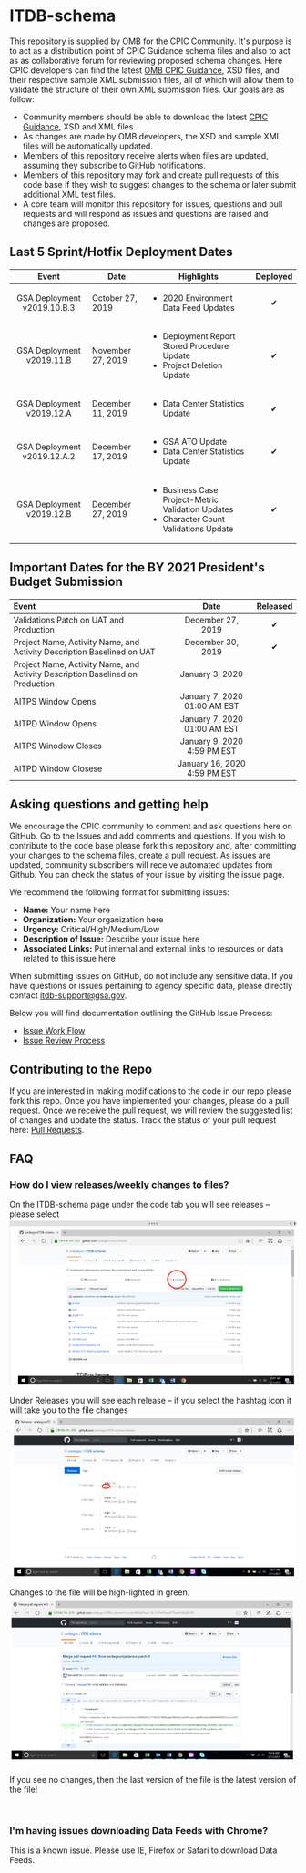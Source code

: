 # ITDB-schema
This repository is supplied by OMB for the CPIC Community. It's purpose is to act as a distribution point of CPIC Guidance schema files and also to act as as collaborative forum for reviewing proposed schema changes. Here CPIC developers can find the latest [OMB CPIC Guidance](https://www.whitehouse.gov/wp-content/uploads/2019/07/FY-2021-IT-Budget-Guidance.pdf), XSD files, and their respective sample XML submission files, all of which will allow them to validate the structure of their own XML submission files. Our goals are as follow:
 
 * Community members should be able to download the latest [CPIC Guidance](https://www.whitehouse.gov/wp-content/uploads/2019/07/FY-2021-IT-Budget-Guidance.pdf), XSD and XML files.
 * As changes are made by OMB developers, the XSD and sample XML files will be automatically updated.
 * Members of this repository receive alerts when files are updated, assuming they subscribe to GitHub notifications.
 * Members of this repository may fork and create pull requests of this code base if they wish to suggest changes to the schema or later submit additional XML test files.
 * A core team will monitor this repository for issues, questions and pull requests and will respond as issues and questions are raised and changes are proposed.


## Last 5 Sprint/Hotfix Deployment Dates

|  Event  |  Date |  Highlights | Deployed |
|:-------------:|---|--------|:---:|
|  GSA Deployment v2019.10.B.3                 | October 27, 2019 | <ul><li>2020 Environment Data Feed Updates</li></ul> | &#x2714;|
|  GSA Deployment v2019.11.B                  | November 27, 2019 | <ul><li>Deployment Report Stored Procedure Update</li><li>Project Deletion Update</li></ul> | &#x2714;|
|  GSA Deployment v2019.12.A                  | December 11, 2019 | <ul><li>Data Center Statistics Update</li></ul> | &#x2714;|
|  GSA Deployment v2019.12.A.2                  | December 17, 2019 | <ul><li>GSA ATO Update</li><li>Data Center Statistics Update</li></ul> | &#x2714;|
|  GSA Deployment v2019.12.B                  | December 27, 2019 | <ul><li>Business Case Project-Metric Validation Updates</li><li>Character Count Validations Update</li></ul> | &#x2714;|

## Important Dates for the BY 2021 President's Budget Submission 

|  Event  |  Date | Released |
|:-------------|:-------------:|:---:|
|  Validations Patch on UAT and Production |  December 27, 2019 | &#x2714;|
|  Project Name, Activity Name, and Activity Description Baselined on UAT |  December 30, 2019 | &#x2714;|
|  Project Name, Activity Name, and Activity Description Baselined on Production |  January 3, 2020 |
|  AITPS Window Opens |  January 7, 2020 01:00 AM EST |
|  AITPD Window Opens | January 7, 2020 01:00 AM EST | 
|  AITPS Winodow Closes | January 9, 2020 4:59 PM EST | 
|  AITPD Window Closese  |  January 16, 2020 4:59 PM EST |
  
## Asking questions and getting help

We encourage the CPIC community to comment and ask questions here on GitHub. 
Go to the Issues  and add comments and questions. If you wish to contribute to the code base please fork this repository and, after committing your changes to the schema files, create a pull request. As issues are updated, community subscribers will receive automated updates from Github. You can check the status of your issue by visiting the issue page.

We recommend the following format for submitting issues:

  * **Name:** Your name here
  * **Organization:** Your organization here
  * **Urgency:** Critical/High/Medium/Low
  * **Description of Issue:** Describe your issue here
  * **Associated Links:** Put internal and external links to resources or data related to this issue here

When submitting issues on GitHub, do not include any sensitive data. If you have questions or issues pertaining to agency specific data, please directly contact [itdb-support@gsa.gov](mailto:itdb-support@gsa.gov). 

Below you will find documentation outlining the GitHub Issue Process:
  * [Issue Work Flow](https://github.com/ombegov/ITDB-schema/blob/master/GitHubFlowChart2.jpg)
  * [Issue Review Process](https://github.com/ombegov/ITDB-schema/blob/master/GitHub_Flow-v2.jpg)


## Contributing to the Repo

If you are interested in making modifications to the code in our repo please fork this repo. Once you have implemented your changes, please do a pull request. Once we receive the pull request, we will review the suggested list of changes and update the status. Track the status of your pull request here: [Pull Requests](https://github.com/ombegov/ITDB-schema/pulls).



## FAQ
### How do I view releases/weekly changes to files?

On the ITDB-schema page under the code tab you will see releases – please select
![screenshot a](/docs/help/Capture1.PNG?raw=true "On the ITDB-schema page under the code tab you will see releases – please select")


Under Releases you will see each release – if you select the hashtag icon it will take you to the file changes
![screenshot a](/docs/help/Capture2.PNG?raw=true "Under Releases you will see each release – if you select the hashtag icon it will take you to the file changes")

Changes to the file will be high-lighted in green. 
![screenshot a](/docs/help/Capture3.PNG?raw=true "Changes to the file will be high-lighted in green ")

If you see no changes, then the last version of the file is the latest version of the file!

<br>
 
### I'm having issues downloading Data Feeds with Chrome?

This is a known issue. Please use IE, Firefox or Safari to download Data Feeds.





